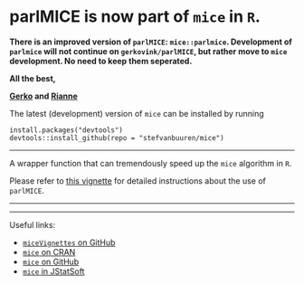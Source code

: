 # parlMICE is now part of `mice` in `R`. 

**There is an improved version of `parlMICE`: `mice::parlmice`. Development of `parlmice` will not continue on `gerkovink/parlMICE`, but rather move to `mice` development. No need to keep them seperated.**

**All the best,**

**[Gerko](https://www.gerkovink.com) and [Rianne](https://github.com/RianneSchouten)**

The latest (development) version of `mice` can be installed by running

```
install.packages("devtools")
devtools::install_github(repo = "stefvanbuuren/mice")
```

---

A wrapper function that can tremendously speed up the `mice` algorithm in `R`. 

Please refer to [this vignette](https://gerkovink.github.io/parlMICE/Vignette_parlMICE.html) for detailed instructions about the use of `parlMICE`.

---


---

Useful links:

- [`miceVignettes` on GitHub](https://gerkovink.github.io/miceVignettes/)
- [`mice` on CRAN](https://cran.r-project.org/web/packages/mice/index.html)
- [`mice` on GitHub](https://github.com/stefvanbuuren/mice)
- [`mice` in JStatSoft](https://www.jstatsoft.org/article/view/v045i03)
